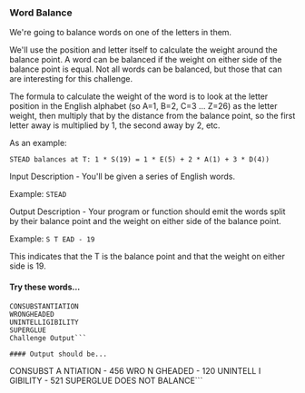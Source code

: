 ### Word Balance

We're going to balance words on one of the letters in them.

We'll use the position and letter itself to calculate the weight around the balance point. A word can be balanced if the weight on either side of the balance point is equal. Not all words can be balanced, but those that can are interesting for this challenge.

The formula to calculate the weight of the word is to look at the letter position in the English alphabet (so A=1, B=2, C=3 ... Z=26) as the letter weight, then multiply that by the distance from the balance point, so the first letter away is multiplied by 1, the second away by 2, etc.

As an example:

```
STEAD balances at T: 1 * S(19) = 1 * E(5) + 2 * A(1) + 3 * D(4))
```


Input Description - You'll be given a series of English words.

Example: ```STEAD```


Output Description - Your program or function should emit the words split by their balance point and the weight on either side of the balance point.

Example: ```S T EAD - 19```

This indicates that the T is the balance point and that the weight on either side is 19.



#### Try these words...

```
CONSUBSTANTIATION
WRONGHEADED
UNINTELLIGIBILITY
SUPERGLUE
Challenge Output```

#### Output should be...
```
CONSUBST A NTIATION - 456
WRO N GHEADED - 120
UNINTELL I GIBILITY - 521
SUPERGLUE DOES NOT BALANCE```